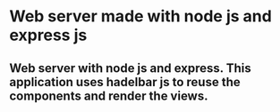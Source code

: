 # Web server made with node js and express js

## Web server with node js and express. This application uses hadelbar js to reuse the components and render the views.
